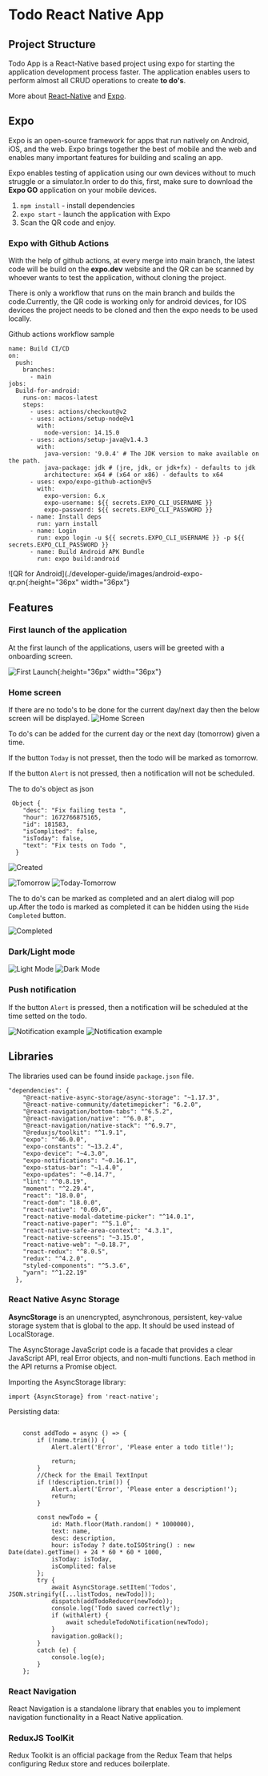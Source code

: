 # Todo React Native App


## Project Structure

Todo App is a React-Native based project using expo for starting the application development process faster. The application enables users to perform almost all CRUD operations to create <strong>to do's</strong>.

More about [React-Native](https://reactnative.dev/) and [Expo](https://expo.dev/).


## Expo 

Expo is an open-source framework for apps that run natively on Android, iOS, and the web. Expo brings together the best of mobile and the web and enables many important features for building and scaling an app.

Expo enables testing of application using our own devices without to much struggle or a simulator.In order to do this, first, make sure to download the <strong>Expo GO</strong> application on your mobile devices.

1. ```npm install``` - install dependencies
2. ```expo start``` - launch the application with Expo
3. Scan the QR code and enjoy.


### Expo with Github Actions

With the help of github actions, at every merge into main branch, the latest code will be build on the <strong>expo.dev</strong> website and the QR can be scanned by whoever wants to test the application, without cloning the project.

There is only a workflow that runs on the main branch and builds the code.Currently, the QR code is working only for android devices, for IOS devices the project needs to be cloned and then the expo needs to be used locally.


Github actions workflow sample 

```
name: Build CI/CD
on:
  push:
    branches:
      - main
jobs:
  Build-for-android:
    runs-on: macos-latest
    steps:
      - uses: actions/checkout@v2
      - uses: actions/setup-node@v1
        with:
          node-version: 14.15.0
      - uses: actions/setup-java@v1.4.3
        with:
          java-version: '9.0.4' # The JDK version to make available on the path.
          java-package: jdk # (jre, jdk, or jdk+fx) - defaults to jdk
          architecture: x64 # (x64 or x86) - defaults to x64
      - uses: expo/expo-github-action@v5
        with:
          expo-version: 6.x
          expo-username: ${{ secrets.EXPO_CLI_USERNAME }}
          expo-password: ${{ secrets.EXPO_CLI_PASSWORD }}
      - name: Install deps
        run: yarn install
      - name: Login
        run: expo login -u ${{ secrets.EXPO_CLI_USERNAME }} -p ${{ secrets.EXPO_CLI_PASSWORD }}
      - name: Build Android APK Bundle
        run: expo build:android
```

![QR for Android](./developer-guide/images/android-expo-qr.pn{:height="36px" width="36px"}


## Features

### First launch of the application

At the first launch of the applications, users will be greeted with a onboarding screen.

![First Launch](./developer-guide/images/first-launch.png){:height="36px" width="36px"}

### Home screen


If there are no todo's to be done for the current day/next day then the below screen will be displayed.
![Home Screen](./developer-guide/images/home-screen.png)

To do's can be added for the current day or the next day (tomorrow) given a time.

If the button ```Today``` is not presset, then the todo will be marked as tomorrow.

If the button ```Alert``` is not pressed, then a notification will not be scheduled.

The to do's object as json

```
 Object {
    "desc": "Fix failing testa ",
    "hour": 1672766875165,
    "id": 181583,
    "isComplited": false,
    "isToday": false,
    "text": "Fix tests on Todo ",
  }
```

![Created](./developer-guide/images/created.png)

![Tomorrow](./developer-guide/images/tomorrow.png)
![Today-Tomorrow](./developer-guide/images/today-tomorrow.png)


The to do's can be marked as completed and an alert dialog will pop up.After the todo is marked as completed it can be hidden using the ```Hide Completed``` button.

![Completed](./developer-guide/images/completed.png)

### Dark/Light mode

![Light Mode](./developer-guide/images/home-screen.png)
![Dark Mode](./developer-guide/images/dark-mode.png)

### Push notification

If the button ```Alert``` is pressed, then a notification will be scheduled at the time setted on the todo.


![Notification example](./developer-guide/images/notification-ex.png)
![Notification example](./developer-guide/images/notification.png)


## Libraries

The libraries used can be found inside ```package.json``` file.

```
"dependencies": {
    "@react-native-async-storage/async-storage": "~1.17.3",
    "@react-native-community/datetimepicker": "6.2.0",
    "@react-navigation/bottom-tabs": "^6.5.2",
    "@react-navigation/native": "^6.0.8",
    "@react-navigation/native-stack": "^6.9.7",
    "@reduxjs/toolkit": "^1.9.1",
    "expo": "^46.0.0",
    "expo-constants": "~13.2.4",
    "expo-device": "~4.3.0",
    "expo-notifications": "~0.16.1",
    "expo-status-bar": "~1.4.0",
    "expo-updates": "~0.14.7",
    "lint": "^0.8.19",
    "moment": "^2.29.4",
    "react": "18.0.0",
    "react-dom": "18.0.0",
    "react-native": "0.69.6",
    "react-native-modal-datetime-picker": "^14.0.1",
    "react-native-paper": "^5.1.0",
    "react-native-safe-area-context": "4.3.1",
    "react-native-screens": "~3.15.0",
    "react-native-web": "~0.18.7",
    "react-redux": "^8.0.5",
    "redux": "^4.2.0",
    "styled-components": "^5.3.6",
    "yarn": "^1.22.19"
  },
```
### React Native Async Storage

<strong>AsyncStorage</strong> is an unencrypted, asynchronous, persistent, key-value storage system that is global to the app. It should be used instead of LocalStorage.

The AsyncStorage JavaScript code is a facade that provides a clear JavaScript API, real Error objects, and non-multi functions. Each method in the API returns a Promise object.


Importing the AsyncStorage library:
```
import {AsyncStorage} from 'react-native';
```

Persisting data:
```

    const addTodo = async () => {
        if (!name.trim()) {
            Alert.alert('Error', 'Please enter a todo title!');

            return;
        }
        //Check for the Email TextInput
        if (!description.trim()) {
            Alert.alert('Error', 'Please enter a description!');
            return;
        }

        const newTodo = {
            id: Math.floor(Math.random() * 1000000),
            text: name,
            desc: description,
            hour: isToday ? date.toISOString() : new Date(date).getTime() + 24 * 60 * 60 * 1000,
            isToday: isToday,
            isComplited: false
        };
        try {
            await AsyncStorage.setItem('Todos', JSON.stringify([...listTodos, newTodo]));
            dispatch(addTodoReducer(newTodo));
            console.log('Todo saved correctly');
            if (withAlert) {
                await scheduleTodoNotification(newTodo);
            }
            navigation.goBack();
        }
        catch (e) {
            console.log(e);
        }
    };
```


### React Navigation

React Navigation is a standalone library that enables you to implement navigation functionality in a React Native application.

### ReduxJS ToolKit
Redux Toolkit is an official package from the Redux Team that helps configuring Redux store and reduces boilerplate.